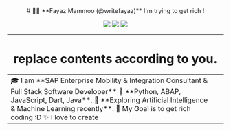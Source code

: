 <div align="center">
# 👨‍💻 **Fayaz Mammoo (@writefayaz)**
I'm trying to get rich !

[![](https://img.shields.io/badge/-Twitter-informational?style=for-the-badge&logo=twitter&logoColor=white&color=00aced)](https://twitter.com/twopinch)
[![](https://img.shields.io/badge/-Instagram-informational?style=for-the-badge&logo=instagram&logoColor=white&color=C13584)](https://instagram.com/fuzz__)
[![](https://img.shields.io/badge/-Linkedin-informational?style=for-the-badge&logo=linkedin&logoColor=white&color=2867B2)](https://www.linkedin.com/in/fuzzm/)

<hr>
  
# replace contents according to you.
<table>
<tr>
  <td valign="center">
    🎓 I am **SAP Enterprise Mobility & Integration Consultant & Full Stack Software Developer**
    🌱 **Python, ABAP, JavaScript, Dart, Java**.
    🌱 **Exploring Artificial Intelligence & Machine Learning recently**.
    🎯 My Goal is to get rich coding :D
    ✨ I love to create 
<td >
</td>
</tr>
</table>

